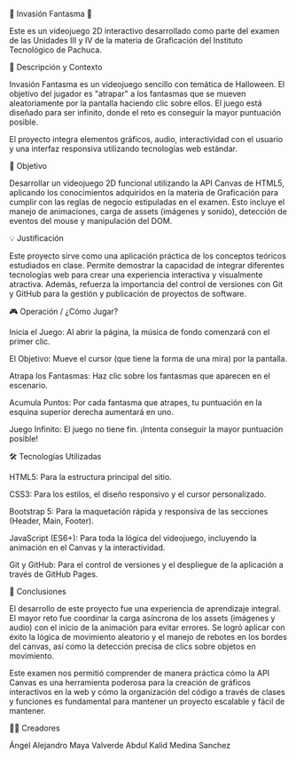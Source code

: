 🎃 Invasión Fantasma 👻

Este es un videojuego 2D interactivo desarrollado como parte del examen de las Unidades III y IV de la materia de Graficación del Instituto Tecnológico de Pachuca.

📝 Descripción y Contexto

Invasión Fantasma es un videojuego sencillo con temática de Halloween. El objetivo del jugador es "atrapar" a los fantasmas que se mueven aleatoriamente por la pantalla haciendo clic sobre ellos. El juego está diseñado para ser infinito, donde el reto es conseguir la mayor puntuación posible.

El proyecto integra elementos gráficos, audio, interactividad con el usuario y una interfaz responsiva utilizando tecnologías web estándar.

🎯 Objetivo

Desarrollar un videojuego 2D funcional utilizando la API Canvas de HTML5, aplicando los conocimientos adquiridos en la materia de Graficación para cumplir con las reglas de negocio estipuladas en el examen. Esto incluye el manejo de animaciones, carga de assets (imágenes y sonido), detección de eventos del mouse y manipulación del DOM.

💡 Justificación

Este proyecto sirve como una aplicación práctica de los conceptos teóricos estudiados en clase. Permite demostrar la capacidad de integrar diferentes tecnologías web para crear una experiencia interactiva y visualmente atractiva. Además, refuerza la importancia del control de versiones con Git y GitHub para la gestión y publicación de proyectos de software.

🎮 Operación / ¿Cómo Jugar?

Inicia el Juego: Al abrir la página, la música de fondo comenzará con el primer clic.

El Objetivo: Mueve el cursor (que tiene la forma de una mira) por la pantalla.

Atrapa los Fantasmas: Haz clic sobre los fantasmas que aparecen en el escenario.

Acumula Puntos: Por cada fantasma que atrapes, tu puntuación en la esquina superior derecha aumentará en uno.

Juego Infinito: El juego no tiene fin. ¡Intenta conseguir la mayor puntuación posible!

🛠️ Tecnologías Utilizadas

HTML5: Para la estructura principal del sitio.

CSS3: Para los estilos, el diseño responsivo y el cursor personalizado.

Bootstrap 5: Para la maquetación rápida y responsiva de las secciones (Header, Main, Footer).

JavaScript (ES6+): Para toda la lógica del videojuego, incluyendo la animación en el Canvas y la interactividad.

Git y GitHub: Para el control de versiones y el despliegue de la aplicación a través de GitHub Pages.

🧠 Conclusiones

El desarrollo de este proyecto fue una experiencia de aprendizaje integral. El mayor reto fue coordinar la carga asíncrona de los assets (imágenes y audio) con el inicio de la animación para evitar errores. Se logró aplicar con éxito la lógica de movimiento aleatorio y el manejo de rebotes en los bordes del canvas, así como la detección precisa de clics sobre objetos en movimiento.

Este examen nos permitió comprender de manera práctica cómo la API Canvas es una herramienta poderosa para la creación de gráficos interactivos en la web y cómo la organización del código a través de clases y funciones es fundamental para mantener un proyecto escalable y fácil de mantener.

🧑‍💻 Creadores

Ángel Alejandro Maya Valverde
Abdul Kalid Medina Sanchez
